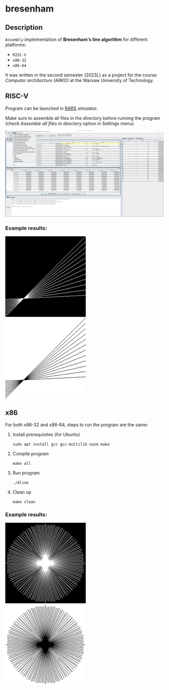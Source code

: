 # bresenham
## Description
`Assembly` implementation of **Bresenham's line algorithm** for different platforms:
- `RISC-V`
- `x86-32`
- `x86-64`

It was written in the second semester (2023L) as a project for the course *Computer architecture (ARKO)* at the Warsaw University of Technology.

## RISC-V
Program can be launched in [RARS](https://github.com/TheThirdOne/rars) simulator.

Make sure to assemble all files in the directory before running the program (check *Assemble all files in directory* option in Settings menu).

![RARS configuration](./imgs/rars.png)

### Example results:
![Result1 RISC-V](./imgs/result_riscv_black.bmp)    ![Result2 RISC-V](./imgs/result_riscv_white.bmp)

## x86
For both x86-32 and x86-64, steps to run the program are the same:
1. Install prerequisites (for Ubuntu)
    ```
    sudo apt install gcc gcc-multilib nasm make
    ```
2. Compile program
    ```
    make all
    ```
3. Run program
    ```
    ./dline
    ```
4. Clean up
    ```
    make clean
    ```

### Example results:
![Result1 x86](./imgs/result_x86_black.bmp)    ![Result2 x86](./imgs/result_x86_white.bmp)